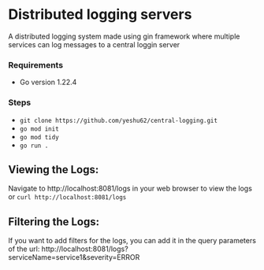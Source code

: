 # Distributed logging servers

A distributed logging system made using gin framework where multiple services can log messages to a central loggin server

### Requirements
- Go version 1.22.4

### Steps
- ```git clone https://github.com/yeshu62/central-logging.git```
- ```go mod init```
- ```go mod tidy```
- ```go run .```

## Viewing the Logs:
Navigate to http://localhost:8081/logs in your web browser to view the logs
or
```curl http://localhost:8081/logs```

## Filtering the Logs:
If you want to add filters for the logs, you can add it in the query parameters of the url:
http://localhost:8081/logs?serviceName=service1&severity=ERROR
